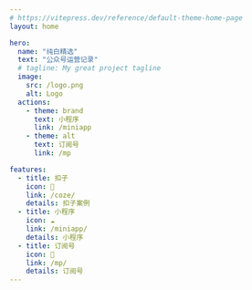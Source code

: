 ```yaml
---
# https://vitepress.dev/reference/default-theme-home-page
layout: home

hero:
  name: "纯白精选"
  text: "公众号运营记录"
  # tagline: My great project tagline
  image:
    src: /logo.png
    alt: Logo
  actions:
    - theme: brand
      text: 小程序
      link: /miniapp
    - theme: alt
      text: 订阅号
      link: /mp

features:
  - title: 扣子 
    icon: 🤖️
    link: /coze/
    details: 扣子案例
  - title: 小程序
    icon: ☁️ 
    link: /miniapp/
    details: 小程序
  - title: 订阅号
    icon: 📒
    link: /mp/
    details: 订阅号
---
```


